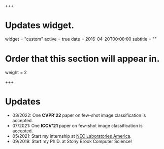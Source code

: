 +++
# Updates widget.
widget = "custom"
active = true
date = 2016-04-20T00:00:00
subtitle = ""

# Order that this section will appear in.
weight = 2


+++

# Updates


* 03/2022: One **CVPR'22** paper on few-shot image classification is accepted.
* 07/2021: One **ICCV'21** paper on few-shot image classification is accepted.
* 05/2021: Start my internship at <a href="https://www.nec-labs.com/research-departments/media-analytics/media-analytics-home">NEC Laboratories America</a>.
* 09/2019: Start my Ph.D. at Stony Brook Computer Science!
